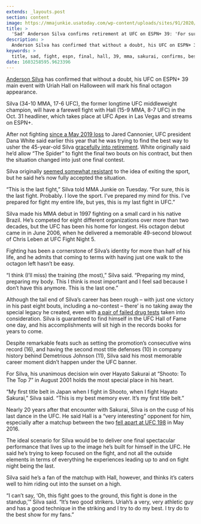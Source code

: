 ```yaml
--- 
extends: _layouts.post 
section: content 
image: https://mmajunkie.usatoday.com/wp-content/uploads/sites/91/2020/10/anderson-silva-ufc-200.jpg?w=1000&h=576&crop=1 
title: > 
  'Sad' Anderson Silva confirms retirement at UFC on ESPN+ 39: 'For sure, this is the last fight' 
description: > 
  Anderson Silva has confirmed that without a doubt, his UFC on ESPN+ 39 main event with Uriah Hall on Halloween will mark his final octagon appearance.Silva (34-10 MMA, 17-6 UFC), the former longtime UFC middleweight champion, will have a farewell fight with Hall (15-9 MMA, 8-7 UFC) in the Oct. 31 headliner, which takes place at UFC Apex in Las Vegas and streams on ESPN+.“This is the last fight,” Silva told MMA Junkie on Tuesday.His octagon debut came in in June 2006, when he delivered a memorable 49-second blowout of Chris Leben at UFC Fight Night 5.“My first title belt in Japan when I fight in Shooto, when I fight Hayato Sakurai,” Silva said. 
keywords: > 
  title, sad, fight, espn, final, hall, 39, mma, sakurai, confirms, best, sure, retirement, ufc, hes, anderson, silva 
date: 1603258595.9623396 
--- 
```

<div><p><a href="https://mmajunkie.usatoday.com/tag/anderson-silva">Anderson Silva</a> has confirmed that without a doubt, his UFC on ESPN+ 39 main event with Uriah Hall on Halloween will mark his final octagon appearance.</p>
<p>Silva (34-10 MMA, 17-6 UFC), the former longtime UFC middleweight champion, will have a farewell fight with Hall (15-9 MMA, 8-7 UFC) in the Oct. 31 headliner, which takes place at UFC Apex in Las Vegas and streams on ESPN+.</p>
<p>After not fighting <a href="https://mmajunkie.usatoday.com/2019/05/ufc-237-results-jared-cannonier-buckles-anderson-silvas-knee-with-kick-wins-by-tko">since a May 2019 loss</a> to Jared Cannonier, UFC president Dana White said earlier this year that he was trying to find the best way to usher the 45-year-old Silva <a href="https://mmajunkie.usatoday.com/2020/06/anderson-silva-retirement-ufc-contract-dana-white-final-fight">gracefully into retirement</a>. White originally said he&#8217;d allow &#8220;The Spider&#8221; to fight the final two bouts on his contract, but then the situation changed into just one final contest.</p>
<p>Silva originally <a href="https://mmajunkie.usatoday.com/2020/08/ufc-champ-anderson-silva-retirement-fight-uriah-hall-dana-white-halloween">seemed somewhat resistant</a> to the idea of exiting the sport, but he said he&#8217;s now fully accepted the situation.</p>
<p>&#8220;This is the last fight,&#8221; Silva told MMA Junkie on Tuesday. &#8220;For sure, this is the last fight. Probably. I love the sport. I&#8217;ve prepared my mind for this. I&#8217;ve prepared for fight my entire life, but yes, this is my last fight in UFC.&#8221;</p>
<p>Silva made his MMA debut in 1997 fighting on a small card in his native Brazil. He&#8217;s competed for eight different organizations over more than two decades, but the UFC has been his home for longest. His octagon debut came in in June 2006, when he delivered a memorable 49-second blowout of Chris Leben at UFC Fight Night 5.</p>
<p>Fighting has been a cornerstone of Silva&#8217;s identity for more than half of his life, and he admits that coming to terms with having just one walk to the octagon left hasn&#8217;t be easy.</p>
<p>&#8220;I think (I&#8217;ll miss) the training (the most),&#8221; Silva said. &#8220;Preparing my mind, preparing my body. This I think is most important and I feel sad because I don&#8217;t have this anymore. This is the last one.&#8221;</p>
<p>Although the tail end of Silva&#8217;s career has been rough &#8211; with just one victory in his past eight bouts, including a no-contest &#8211; there&#8217; is no taking away the special legacy he created, even with <a href="https://mmajunkie.usatoday.com/2018/07/usada-suspends-anderson-silva-one-year-after-tainted-supplement-found">a pair of failed drug tests</a> taken into consideration. Silva is guaranteed to find himself in the UFC Hall of Fame one day, and his accomplishments will sit high in the records books for years to come.</p>
<p>Despite remarkable feats such as setting the promotion&#8217;s consecutive wins record (16), and having the second most title defenses (10) in company history behind Demetrious Johnson (11), Silva said his most memorable career moment didn&#8217;t happen under the UFC banner.</p>
<p>For Silva, his unanimous decision win over Hayato Sakurai at &#8220;Shooto: To The Top 7&#8221; in August 2001 holds the most special place in his heart.</p>
<p>&#8220;My first title belt in Japan when I fight in Shooto, when I fight Hayato Sakurai,&#8221; Silva said. &#8220;This is my best memory ever. It&#8217;s my first title belt.&#8221;</p>
<p>Nearly 20 years after that encounter with Sakurai, Silva is on the cusp of his last dance in the UFC. He said Hall is a &#8220;very interesting&#8221; opponent for him, especially after a matchup between the two <a href="https://mmajunkie.usatoday.com/2016/05/anderson-silva-knocked-out-of-saturdays-ufc-198-bout-with-uriah-hall">fell apart at UFC 198</a> in May 2016.</p>
<p>The ideal scenario for Silva would be to deliver one final spectacular performance that lives up to the image he&#8217;s built for himself in the UFC. He said he&#8217;s trying to keep focused on the fight, and not all the outside elements in terms of everything he experiences leading up to and on fight night being the last.</p>
<p>Silva said he&#8217;s a fan of the matchup with Hall, however, and thinks it&#8217;s caters well to him riding out into the sunset on a high.</p>
<p>&#8220;I can&#8217;t say, &#8216;Oh, this fight goes to the ground, this fight is done in the standup,'&#8221; Silva said. &#8220;It&#8217;s two good strikers. Uriah&#8217;s a very, very athletic guy and has a good technique in the striking and I try to do my best. I try do to the best show for my fans.&#8221;</p>
</div>